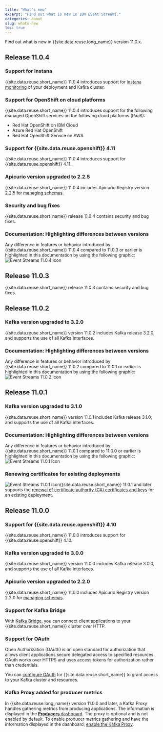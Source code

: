 ```yaml
---
title: "What's new"
excerpt: "Find out what is new in IBM Event Streams."
categories: about
slug: whats-new
toc: true
---
```


Find out what is new in {{site.data.reuse.long_name}} version 11.0.x.

## Release 11.0.4

### Support for Instana

{{site.data.reuse.short_name}} 11.0.4 introduces support for [Instana monitoring](../../administering/cluster-health/#instana) of your deployment and Kafka cluster.

### Support for OpenShift on cloud platforms

{{site.data.reuse.short_name}} 11.0.4 introduces support for the following managed OpenShift services on the following cloud platforms (PaaS):

- Red Hat OpenShift on IBM Cloud
- Azure Red Hat OpenShift
- Red Hat OpenShift Service on AWS

### Support for {{site.data.reuse.openshift}} 4.11

{{site.data.reuse.short_name}} 11.0.4 introduces support for {{site.data.reuse.openshift}} 4.11.

### Apicurio version upgraded to 2.2.5

{{site.data.reuse.short_name}} 11.0.4 includes Apicurio Registry version 2.2.5 for [managing schemas](../../schemas/overview/#schema-registry).

### Security and bug fixes

{{site.data.reuse.short_name}} release 11.0.4 contains security and bug fixes.

### Documentation: Highlighting differences between versions

Any difference in features or behavior introduced by {{site.data.reuse.short_name}} 11.0.4 compared to 11.0.3 or earlier is highlighted in this documentation by using the following graphic: ![Event Streams 11.0.4 icon](../../../images/11.0.4.svg "In Event Streams 11.0.4.")

## Release 11.0.3

{{site.data.reuse.short_name}} release 11.0.3 contains security and bug fixes.

## Release 11.0.2

### Kafka version upgraded to 3.2.0

{{site.data.reuse.short_name}} version 11.0.2 includes Kafka release 3.2.0, and supports the use of all Kafka interfaces.

### Documentation: Highlighting differences between versions

Any difference in features or behavior introduced by {{site.data.reuse.short_name}} 11.0.2 compared to 11.0.1 or earlier is highlighted in this documentation by using the following graphic: ![Event Streams 11.0.2 icon](../../../images/11.0.2.svg "In Event Streams 11.0.2.")

## Release 11.0.1

### Kafka version upgraded to 3.1.0

{{site.data.reuse.short_name}} version 11.0.1 includes Kafka release 3.1.0, and supports the use of all Kafka interfaces.

### Documentation: Highlighting differences between versions

Any difference in features or behavior introduced by {{site.data.reuse.short_name}} 11.0.1 compared to 11.0.0 or earlier is highlighted in this documentation by using the following graphic: ![Event Streams 11.0.1 icon](../../../images/11.0.1.svg "In Event Streams 11.0.1.")

### Renewing certificates for existing deployments

![Event Streams 11.0.1 icon](../../../images/11.0.1.svg "In Event Streams 11.0.1."){{site.data.reuse.short_name}} 11.0.1 and later supports the [renewal of certificate authority (CA) certificates and keys](../../security/renewing-certificates/) for an existing deployment.

## Release 11.0.0

### Support for {{site.data.reuse.openshift}} 4.10

{{site.data.reuse.short_name}} 11.0.0 introduces support for {{site.data.reuse.openshift}} 4.10.

### Kafka version upgraded to 3.0.0

{{site.data.reuse.short_name}} version 11.0.0 includes Kafka release 3.0.0, and supports the use of all Kafka interfaces.

### Apicurio version upgraded to 2.2.0

{{site.data.reuse.short_name}} 11.0.0 includes Apicurio Registry version 2.2.0 for [managing schemas](../../schemas/overview/#schema-registry).

### Support for Kafka Bridge

With [Kafka Bridge](../../connecting/kafka-bridge/), you can connect client applications to your {{site.data.reuse.short_name}} cluster over HTTP.

### Support for OAuth

Open Authorization (OAuth) is an open standard for authorization that allows client applications secure delegated access to specified resources. OAuth works over HTTPS and uses access tokens for authorization rather than credentials.


You can [configure OAuth](../../installing/configuring/#enabling-oauth) for {{site.data.reuse.short_name}} to grant access to your Kafka cluster and resources.

### Kafka Proxy added for producer metrics

In {{site.data.reuse.long_name}} version 11.0.0 and later, a Kafka Proxy handles gathering metrics from producing applications. The information is displayed in the [**Producers** dashboard](../../administering/topic-health/). The proxy is optional and is not enabled by default. To enable producer metrics gathering and have the information displayed in the dashboard, [enable the Kafka Proxy](../../installing/configuring/#enabling-collection-of-producer-metrics).
